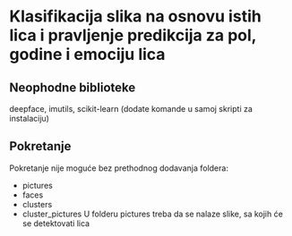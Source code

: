 # Klasifikacija slika na osnovu istih lica i pravljenje predikcija za pol, godine i emociju lica

## Neophodne biblioteke
deepface, imutils, scikit-learn (dodate komande u samoj skripti za instalaciju)

## Pokretanje
Pokretanje nije moguće bez prethodnog dodavanja foldera:
- pictures
- faces
- clusters
- cluster_pictures
U folderu pictures treba da se nalaze slike, sa kojih će se detektovati lica
